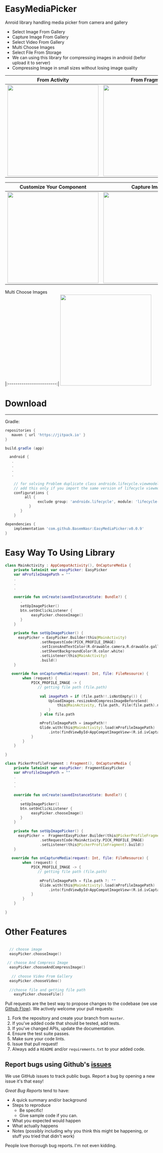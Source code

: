 # EasyMediaPicker
Anroid library handling media picker from camera and gallery

- Select Image From Gallery
- Capture Image From Gallery
- Select Video From Gallery
- Multi Choose Images
- Select File From Storage
- We can using this library for compressing images in android (befor upload it to server)
- Compressing Image in small sizes without losing image quality 


From Activity             |  From Fragment           |  Take Permissions           
:-------------------------:|:-------------------------: |:-------------------------:
<img src="screen1.png" width="300">  |  <img src="screen2.png" width="300">  |  <img src="screen3.png" width="300"> 

 Customize Your Component      |  Capture Image      |  Easy Getting Media Path
|:-------------------------:|:-------------------------: |:-------------------------:
 <img src="screen4.png" width="300">  |  <img src="screen5.png" width="300">  |  <img src="screen6.png" width="300">
 
  Multi Choose Images     
|:-------------------------:|
 <img src="screen7.jpg" width="300">  



# Download
--------
Gradle:

```gradle
repositories {
   maven { url 'https://jitpack.io' }
}

build.gradle (app)

  android {
   .
   .
   .
   .

    // for solving Problem duplicate class androidx.lifecycle.viewmodel found in modules add this 
    // add this only if you import the same version of lifecycle viewmodel in easypicker
    configurations {
         all {
               exclude group: 'androidx.lifecycle', module: 'lifecycle-viewmodel-ktx'
           }
       }
    }

dependencies {
	implementation 'com.github.BasemNasr:EasyMediaPicker:v0.0.9'
}
```



# Easy Way To Using Library
```kotlin
class MainActivity : AppCompatActivity(), OnCaptureMedia {
    private lateinit var easyPicker: EasyPicker
    var mProfileImagePath = ""
    .
    .
    .
    
    override fun onCreate(savedInstanceState: Bundle?) {
       .
       setUpImagePicker()
       btn.setOnClickListener {
            easyPicker.chooseImage()
       }
    }
    
    private fun setUpImagePicker() {
      easyPicker = EasyPicker.Builder(this@MainActivity)
                .setRequestCode(PICK_PROFILE_IMAGE)
                .setIconsAndTextColor(R.drawable.camera,R.drawable.gallery,R.color.black)
                .setSheetBackgroundColor(R.color.white)
                .setListener(this@MainActivity)
                .build()
    }
    
   override fun onCaptureMedia(request: Int, file: FileResource) {
        when (request) {
            PICK_PROFILE_IMAGE -> {
               // getting file path (file.path)
          
                val imagePath = if (file.path!!.isNotEmpty()) {
                    UploadImages.resizeAndCompressImageBeforeSend(
                        this@MainActivity, file.path, File(file.path).name
                    )
                } else file.path

                mProfileImagePath = imagePath!!
                Glide.with(this@MainActivity).load(mProfileImagePath)
                    .into(findViewById<AppCompatImageView>(R.id.ivCaptainProfileImg))
            }
        }
    }
    
}

```
```kotlin
class PickerProfileFragment : Fragment(), OnCaptureMedia {
    private lateinit var easyPicker: FragmentEasyPicker
    var mProfileImagePath = ""
    .
    .
    .
    
    override fun onCreate(savedInstanceState: Bundle?) {
       .
       setUpImagePicker()
       btn.setOnClickListener {
            easyPicker.chooseImage()
       }
    }
    
    private fun setUpImagePicker() {
      easyPicker =  FragmentEasyPicker.Builder(this@PickerProfileFragment)
                .setRequestCode(MainActivity.PICK_PROFILE_IMAGE)
                .setListener(this@PickerProfileFragment).build()
    }
    
   override fun onCaptureMedia(request: Int, file: FileResource) {
        when (request) {
            PICK_PROFILE_IMAGE -> {
               // getting file path (file.path)
         
                mProfileImagePath = file.path ?: ""
                Glide.with(this@MainActivity).load(mProfileImagePath)
                    .into(findViewById<AppCompatImageView>(R.id.ivCaptainProfileImg))
            }
        }
    }
    
}

```
 
# Other Features
```kotlin
  
  // choose image
  easyPicker.chooseImage()
  
 // choose And Compress Image
  easyPicker.chooseAndCompressImage()
  
   // choose Video From Gallery
  easyPicker.chooseVideo()
  
  //choose file and getting file path
    easyPicker.chooseFile()


```




Pull requests are the best way to propose changes to the codebase (we use [Github Flow](https://guides.github.com/introduction/flow/index.html)). We actively welcome your pull requests:

1. Fork the repository and create your branch from `master`.
2. If you've added code that should be tested, add tests.
3. If you've changed APIs, update the documentation.
4. Ensure the test suite passes.
5. Make sure your code lints.
6. Issue that pull request!
7. Always add a `README` and/or `requirements.txt` to your added code.

## Report bugs using Github's [issues](https://github.com/BasemNasr/EasyMediaPicker/issues)
We use GitHub issues to track public bugs. Report a bug by opening a new issue it's that easy!

*Great Bug Reports* tend to have:

- A quick summary and/or background
- Steps to reproduce
    - Be specific!
    - Give sample code if you can.
- What you expected would happen
- What actually happens
- Notes (possibly including why you think this might be happening, or stuff you tried that didn't work)

People love thorough bug reports. I'm not even kidding.




